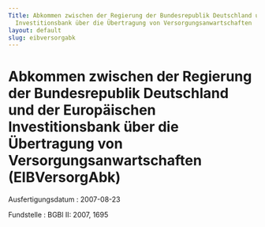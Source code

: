 ```yaml
---
Title: Abkommen zwischen der Regierung der Bundesrepublik Deutschland und der Europäischen
  Investitionsbank über die Übertragung von Versorgungsanwartschaften
layout: default
slug: eibversorgabk
---
```


# Abkommen zwischen der Regierung der Bundesrepublik Deutschland und der Europäischen Investitionsbank über die Übertragung von Versorgungsanwartschaften (EIBVersorgAbk)

Ausfertigungsdatum
:   2007-08-23

Fundstelle
:   BGBl II: 2007, 1695

